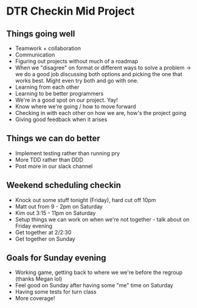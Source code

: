 # DTR Checkin Mid Project

## Things going well
- Teamwork + collaboration
- Communication
- Figuring out projects without much of a roadmap
- When we "disagree" on format or different ways to solve a problem -> we do a good job discussing both options and picking the one that works best. Might even try both and go with one.
- Learning from each other
- Learning to be better programmers
- We're in a good spot on our project. Yay!
- Know where we're going / how to move forward
- Checking in with each other on how we are, how's the project going
- Giving good feedback when it arises



## Things we can do better
- Implement testing rather than running pry
- More TDD rather than DDD
- Post more in our slack channel

## Weekend scheduling checkin
- Knock out some stuff tonight (Friday), hard cut off 10pm
- Matt out from 9 - 2pm on Saturday
- Kim out 3:15 - 11pm on Saturday
- Setup things we can work on when we're not together - talk about on Friday evening
- Get together at 2/2:30
- Get together on Sunday

## Goals for Sunday evening
- Working game, getting back to where we we're before the regroup (thanks Megan lol)
- Feel good on Sunday after having some "me" time on Saturday
- Having some tests for turn class
- More coverage!
